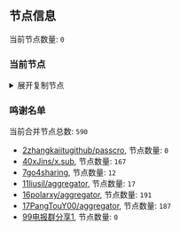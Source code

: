 
## 节点信息
当前节点数量: `0`
### 当前节点
<details>
  <summary>展开复制节点</summary>

    

</details>

### 鸣谢名单
当前合并节点总数: `590`
- [2zhangkaiitugithub/passcro](https://github.com/zhangkaiitugithub/passcro), 节点数量: `0`
- [40xJins/x.sub](https://github.com/0xJins/x.sub), 节点数量: `167`
- [7go4sharing](https://github.com/go4sharing), 节点数量: `12`
- [11liusil/aggregator](https://github.com/liusil/aggregator), 节点数量: `17`
- [16polarxy/aggregator](https://github.com/polarxy/aggregator), 节点数量: `191`
- [17PangTouY00/aggregator](https://github.com/PangTouY00/aggregator), 节点数量: `187`
- [99电报群分享1](https://github.com/cdddbc/getAirport), 节点数量: `0`


